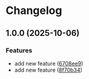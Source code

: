 # Changelog

## 1.0.0 (2025-10-06)


### Features

* add new feature ([6708ee9](https://github.com/0xjesus/near-kotlin-jsonrpc-client/commit/6708ee9ae3fd25a7a1934f55797ebca6d14bf281))
* add new feature ([8f70b34](https://github.com/0xjesus/near-kotlin-jsonrpc-client/commit/8f70b344445aa346a605af669aa0552146de5e0a))
